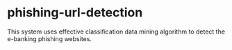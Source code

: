 # phishing-url-detection
This system uses effective classification data mining algorithm to detect the e-banking phishing websites.
